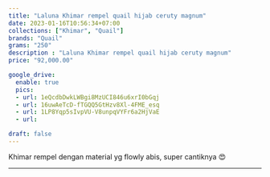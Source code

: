 ```yaml
---
title: "Laluna Khimar rempel quail hijab ceruty magnum"
date: 2023-01-16T10:56:34+07:00
collections: ["Khimar", "Quail"]
brands: "Quail"
grams: "250"
description : "Laluna Khimar rempel quail hijab ceruty magnum"
price: "92,000.00"

google_drive:
  enable: true
  pics:
  - url: 1eQcdbDwkLWBgi8MzUCI846u6xrI0bGqj
  - url: 16uwAeTcD-fTGQQ5GtHzv8Xl-4FME_esq
  - url: 1LP8Yqp5sIvpVU-V8unpqVYFr6a2HjVaE
  - url: 

draft: false
---
```


Khimar rempel dengan material yg flowly abis, super cantiknya 😍

------------      
  
